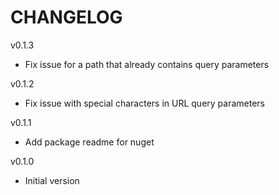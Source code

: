# CHANGELOG

v0.1.3
- Fix issue for a path that already contains query parameters

v0.1.2
- Fix issue with special characters in URL query parameters

v0.1.1
- Add package readme for nuget

v0.1.0
- Initial version
